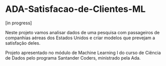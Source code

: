 # ADA-Satisfacao-de-Clientes-ML
[in progress]

Neste projeto vamos analisar dados de uma pesquisa com passageiros de companhias aéreas dos Estados Unidos e criar modelos que prevejam a satisfação deles.

Projeto apresentado no módulo de Machine Learning I do curso de Ciência de Dados pelo programa Santander Coders, ministrado pela Ada.


